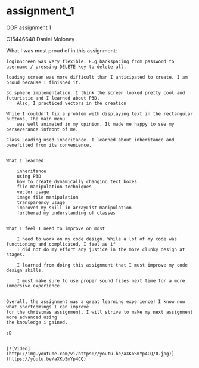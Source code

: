 # assignment_1
OOP assignment 1 

C15446648 Daniel Moloney

What I was most proud of in this assignment:

	loginScreen was very flexible. E.g backspacing from password to username / pressing DELETE key to delete all.
	
	loading screen was more difficult than I anticipated to create. I am proud because I finished it.
	
	3d sphere implementation. I think the screen looked pretty cool and futuristic and I learned about P3D.
		Also, I practiced vectors in the creation
		
	While I couldn't fix a problem with displaying text in the rectangular buttons, The main menu
		was well animated in my opinion. It made me happy to see my perseverance infront of me.
		
	Class Loading used inheritance. I learned about inheritance and benefitted from its convenience.
	
	
	What I learned: 
	
		inheritance
		using P3D
		how to create dynamically changing text boxes
		file manipulation techniques
		vector usage
		image file manipulation
		transparency usage
		improved my skill in arrayList manipulation
		furthered my understanding of classes
		
		
	What I feel I need to improve on most
		
		I need to work on my code design. While a lot of my code was functioning and complicated, I feel as if 
		I did not do my effort any justice in the more clunky design at stages.
		
		I learned from doing this assignment that I must improve my code design skills.
		
		I must make sure to use proper sound files next time for a more immersive experience.
		
	
	Overall, the assignment was a great learning experience! I know now what shortcomings I can improve
	for the christmas assignment. I will strive to make my next assignment more advanced using 
	the knowledge i gained. 
	
	:D
	
	
	[![Video](http://img.youtube.com/vi/https://youtu.be/aXKoSmYp4CQ/0.jpg)](https://youtu.be/aXKoSmYp4CQ)